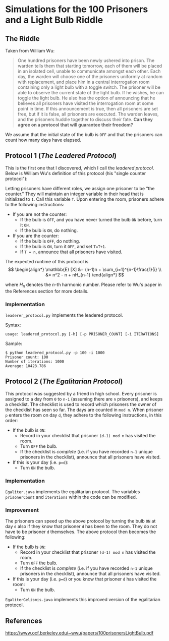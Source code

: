 # Simulations for the 100 Prisoners and a Light Bulb Riddle

## The Riddle
Taken from William Wu:

>One hundred prisoners have been newly ushered into prison. The warden tells
them that starting tomorrow, each of them will be placed in an isolated cell, unable to communicate amongst each other. Each day, the warden will choose
one of the prisoners uniformly at random with replacement, and place him in
a central interrogation room containing only a light bulb with a toggle switch.
The prisoner will be able to observe the current state of the light bulb. If he
wishes, he can toggle the light bulb. He also has the option of announcing that
he believes all prisoners have visited the interrogation room at some point in
time. If this announcement is true, then all prisoners are set free, but if it is
false, all prisoners are executed.
The warden leaves, and the prisoners huddle together to discuss their fate.
**Can they agree on a protocol that will guarantee their freedom?**

We assume that the initial state of the bulb is `OFF` and that the prisoners can count how many days have elapsed.

## Protocol 1 (_The Leadered Protocol_)
This is the first one that I discovered, which I call the _leadered protocol_. Below is William Wu's definition of this protocol (his "single counter protocol"):      


Letting prisoners have different roles, we assign one prisoner to be “the counter." They will maintain an integer variable in their head that is initialized to `1`. Call this variable `T`. Upon entering the room, prisoners adhere to the following instructions:
* If you are not the counter:
    * If the bulb is `OFF`, and you have never turned the bulb `ON` before, turn it `ON`.
    * If the bulb is `ON`, do nothing.
* If you are the counter:
    * If the bulb is `OFF`, do nothing.
    * If the bulb is `ON`, turn it `OFF`, and set `T=T+1`.
    * If `T = n`, announce that all prisoners have visited.

The expected runtime of this protocol is 
$$
\begin{align*}
\mathbb{E} [X] &= (n-1)n + \sum_{i=1}^{n-1}\frac{1}{i} \\
&= n^2 - n + nH_{n-1}
\end{align*}
$$

where $H_{n}$ denotes the $n$-th harmonic number. Please refer to Wu's paper in the References section for more details.

### Implementation
`leaderer_protocol.py` implements the leadered protocol. 

Syntax:

    usage: leadered_protocol.py [-h] [-p PRISONER_COUNT] [-i ITERATIONS]
Sample:

    $ python leadered_protocol.py -p 100 -i 1000
    Prisoner count: 100
    Number of iterations: 1000
    Average: 10423.786

## Protocol 2 (_The Egalitarian Protocol_)
This protocol was suggested by a friend in high school. Every prisoner is assigned to a day from `0` to `n-1` (assuming there are `n` prisoners), and keeps a checklist. The checklist is used to record which prisoners the owner of the checklist has seen so far. The days are counted in `mod n`. When prisoner `p` enters the room on day `d`, they adhere to the following instructions, in this order:

* If the bulb is `ON`:
    * Record in your checklist that prisoner `(d-1) mod n` has visited the room.
    * Turn `OFF` the bulb.
    * If the checklist is _complete_ (i.e. if you have recorded `n-1` unique prisoners in the checklist), announce that all prisoners have visited.
* If this is your day (i.e. `p=d`):
    * Turn `ON` the bulb.


### Implementation
`Egaliter.java` implements the egalitarian protocol. The variables `prisonerCount` and `iterations` within the code can be modified.

### Improvement
The prisoners can speed up the above protocol by turning the bulb `ON` at day `d` also if they know that prisoner `d` has been to the room. They do not have to be prisoner `d` themselves. The above protocol then becomes the following:

* If the bulb is `ON`:
    * Record in your checklist that prisoner `(d-1) mod n` has visited the room.
    * Turn `OFF` the bulb.
    * If the checklist is _complete_ (i.e. if you have recorded `n-1` unique prisoners in the checklist), announce that all prisoners have visited.
* If this is your day (i.e. `p=d`) or you know that prisoner `d` has visited the room:
    * Turn `ON` the bulb.

`EgaliterGelismis.java` implements this improved version of the egalitarian protocol.

## References
https://www.ocf.berkeley.edu/~wwu/papers/100prisonersLightBulb.pdf
